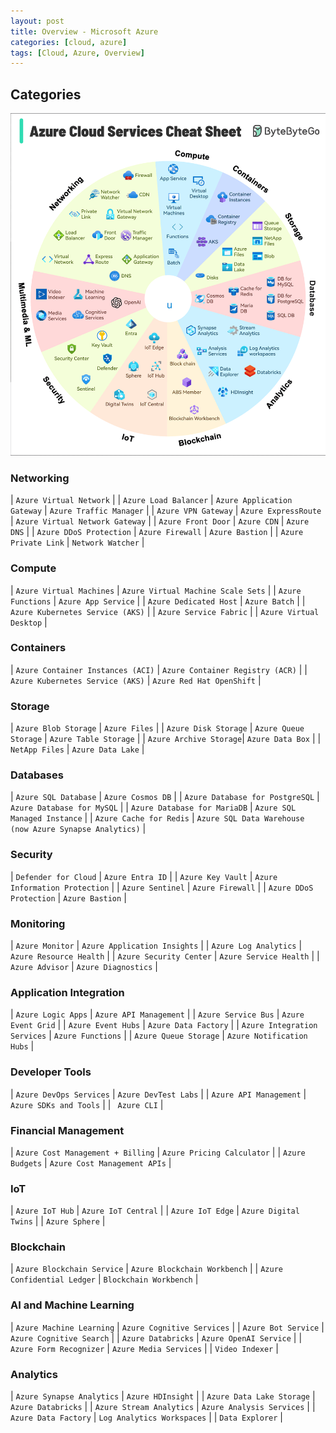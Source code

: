 ```yaml
---
layout: post
title: Overview - Microsoft Azure 
categories: [cloud, azure]
tags: [Cloud, Azure, Overview]
---
```


## Categories

![Azure Services CheatSheet](/assets/img/cloud/azure/azure-services-cheatsheet.gif)

### **Networking**

| `Azure Virtual Network` | 
| `Azure Load Balancer` | `Azure Application Gateway` | `Azure Traffic Manager` |
| `Azure VPN Gateway` | `Azure ExpressRoute` | `Azure Virtual Network Gateway` | 
| `Azure Front Door` | `Azure CDN` | `Azure DNS` | 
| `Azure DDoS Protection` | `Azure Firewall` | `Azure Bastion` |
| `Azure Private Link` | `Network Watcher` | 

### **Compute**

| `Azure Virtual Machines` | `Azure Virtual Machine Scale Sets` |
| `Azure Functions` | `Azure App Service` | 
| `Azure Dedicated Host` | `Azure Batch` | 
| `Azure Kubernetes Service (AKS)` | 
| `Azure Service Fabric` | 
| `Azure Virtual Desktop` | 

### **Containers**

| `Azure Container Instances (ACI)` | `Azure Container Registry (ACR)` |
| `Azure Kubernetes Service (AKS)` | `Azure Red Hat OpenShift` |

### **Storage**

| `Azure Blob Storage` | `Azure Files` | 
| `Azure Disk Storage` | `Azure Queue Storage` | `Azure Table Storage` |
| `Azure Archive Storage`| `Azure Data Box` | 
| `NetApp Files` | `Azure Data Lake` |

### **Databases**

| `Azure SQL Database` | `Azure Cosmos DB` |
| `Azure Database for PostgreSQL` | `Azure Database for MySQL` | 
| `Azure Database for MariaDB` | `Azure SQL Managed Instance` | 
| `Azure Cache for Redis` | `Azure SQL Data Warehouse (now Azure Synapse Analytics)` |


### **Security**

| `Defender for Cloud` | `Azure Entra ID` | 
| `Azure Key Vault` | `Azure Information Protection` |
| `Azure Sentinel` | `Azure Firewall` | 
| `Azure DDoS Protection` | `Azure Bastion` | 


### **Monitoring**

| `Azure Monitor` | `Azure Application Insights` |
| `Azure Log Analytics` | `Azure Resource Health` | 
| `Azure Security Center` | `Azure Service Health` |
| `Azure Advisor` | `Azure Diagnostics` |


### **Application Integration**

| `Azure Logic Apps` | `Azure API Management` |
| `Azure Service Bus` | `Azure Event Grid` |
| `Azure Event Hubs` | `Azure Data Factory` | 
| `Azure Integration Services` | `Azure Functions` |
| `Azure Queue Storage` | `Azure Notification Hubs` |

### **Developer Tools**

| `Azure DevOps Services` | `Azure DevTest Labs` | 
| `Azure API Management` | `Azure SDKs and Tools` |
| ` Azure CLI` |

### **Financial Management** 

| `Azure Cost Management + Billing` | `Azure Pricing Calculator` |
| `Azure Budgets` | `Azure Cost Management APIs` | 

### **IoT**

| `Azure IoT Hub` | `Azure IoT Central` | 
| `Azure IoT Edge` | `Azure Digital Twins` | 
| `Azure Sphere` | 

### **Blockchain**

| `Azure Blockchain Service` | `Azure Blockchain Workbench` |
| `Azure Confidential Ledger` | `Blockchain Workbench` |

### **AI and Machine Learning**

| `Azure Machine Learning` | `Azure Cognitive Services` |
| `Azure Bot Service` | `Azure Cognitive Search` |
| `Azure Databricks` | `Azure OpenAI Service` |
| `Azure Form Recognizer` | `Azure Media Services` | 
| `Video Indexer` | 

### **Analytics**

| `Azure Synapse Analytics` | `Azure HDInsight` | 
| `Azure Data Lake Storage` | `Azure Databricks` | 
| `Azure Stream Analytics` | `Azure Analysis Services` | 
| `Azure Data Factory` | `Log Analytics Workspaces` | 
| `Data Explorer` | 